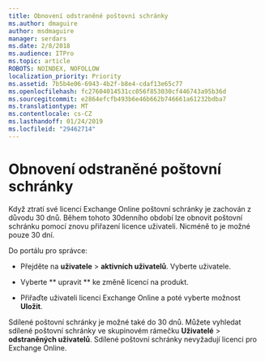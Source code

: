 ```yaml
---
title: Obnovení odstraněné poštovní schránky
ms.author: dmaguire
author: msdmaguire
manager: serdars
ms.date: 2/8/2018
ms.audience: ITPro
ms.topic: article
ROBOTS: NOINDEX, NOFOLLOW
localization_priority: Priority
ms.assetid: 7b5b4e06-6943-4b2f-b8e4-cdaf13e65c77
ms.openlocfilehash: fc27604014531cc056f853030cf446743a95b36d
ms.sourcegitcommit: e2864efcfb493b6e46b662b746661a61232bdba7
ms.translationtype: MT
ms.contentlocale: cs-CZ
ms.lasthandoff: 01/24/2019
ms.locfileid: "29462714"
---
```

# <a name="restore-a-deleted-mailbox"></a>Obnovení odstraněné poštovní schránky

Když ztratí své licenci Exchange Online poštovní schránky je zachován z důvodu 30 dnů. Během tohoto 30denního období lze obnovit poštovní schránku pomocí znovu přiřazení licence uživateli. Nicméně to je možné pouze 30 dní.
  
Do portálu pro správce:
  
- Přejděte na **uživatele** \> **aktivních uživatelů**. Vyberte uživatele.
    
- Vyberte ** upravit ** ke změně licencí na produkt. 
    
- Přiřaďte uživateli licenci Exchange Online a poté vyberte možnost **Uložit**.
    
Sdílené poštovní schránky je možné také do 30 dnů. Můžete vyhledat sdílené poštovní schránky ve skupinovém rámečku **Uživatelé** \> **odstraněných uživatelů**. Sdílené poštovní schránky nevyžadují licenci pro Exchange Online.
  

